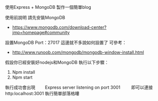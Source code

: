 使用Express + MongoDB 製作一個簡單blog

使用前說明
請先安裝MongoDB
* https://www.mongodb.com/download-center?jmp=homepage#community

設置MongoDB
	Port：27017
這邊就不多說如何設置了
可參考：
* http://www.runoob.com/mongodb/mongodb-window-install.html

假設你已經安裝好nodejs和MongoDB
執行以下步驟：
1.	Npm install
2.	Npm start

執行成功會出現
　　Express server listening on port 3001
　　
即可以連接 
http:localhost:3001 執行簡單部落格瞜
